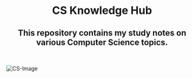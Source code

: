 <h1 align="center"> CS Knowledge Hub </h1>

<h2 align="center">This repository contains my study notes on various Computer Science topics.</h2>

<br>

![CS-Image](https://github.com/user-attachments/assets/b4f0d2c3-c83e-404e-aa03-87cfd23ebf4f)
